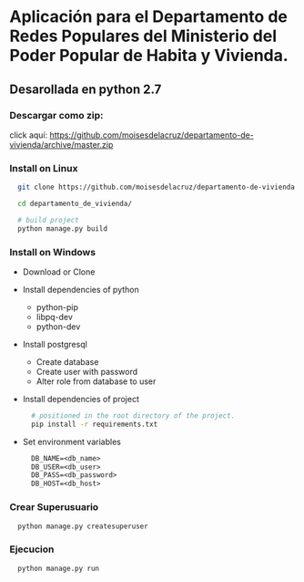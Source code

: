 # Aplicación para el Departamento de Redes Populares del Ministerio del Poder Popular de Habita y Vivienda.

## Desarollada en python 2.7

### Descargar como zip:
click aquí: https://github.com/moisesdelacruz/departamento-de-vivienda/archive/master.zip

### Install on Linux

```sh
  git clone https://github.com/moisesdelacruz/departamento-de-vivienda.git

  cd departamento_de_vivienda/

  # build project
  python manage.py build

```

### Install on Windows

* Download or Clone

* Install dependencies of python
  - python-pip
  - libpq-dev
  - python-dev

* Install postgresql
  - Create database
  - Create user with password
  - Alter role from database to user

* Install dependencies of project
  ```sh
    # positioned in the root directory of the project.
    pip install -r requirements.txt
  ```

* Set environment variables
  ```txt
    DB_NAME=<db_name>
    DB_USER=<db_user>
    DB_PASS=<db_password>
    DB_HOST=<db_host>
  ```

### Crear Superusuario
```sh
  python manage.py createsuperuser
```

### Ejecucion
```sh
  python manage.py run
```
